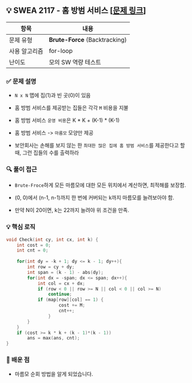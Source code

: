 ## 💡 SWEA 2117 - 홈 방범 서비스 [[문제 링크](https://swexpertacademy.com/main/code/problem/problemDetail.do?contestProbId=AV5V61LqAf8DFAWu)]

| 항목 | 내용 |
|------|------|
| 문제 유형 | **Brute-Force** (Backtracking) |
| 사용 알고리즘 | for-loop |
| 난이도 | 모의 SW 역량 테스트 |

### ✅ 문제 설명
- `N x N` 맵에 집(1)과 빈 곳(0)이 있음

- 홈 방범 서비스를 제공받는 집들은 각각 `M` 비용을 지불

- 홈 방범 서비스 `운영 비용`은 K * K + (K-1) * (K-1)

- 홈 방범 서비스 -> `마름모` 모양만 제공

- 보안회사는 손해를 보지 않는 한 `최대한 많은 집에 홈 방범 서비스`를 제공한다고 할 때, 그런 집들의 수를 출력하라

### 🔍 풀이 접근
- `Brute-Froce`하게 모든 마름모에 대한 모든 위치에서 계산하면, 최적해를 보장함.

- (0, 0)에서 (n-1, n-1)까지 한 번에 커버되는 k까지 마름모를 늘려보아야 함.

- 만약 N이 20이면, k는 22까지 늘려야 위 조건을 만족.


### 💡 핵심 로직
```cpp
void Check(int cy, int cx, int k) {
	int cost = 0;
	int cnt = 0;
	
	for(int dy = -k + 1; dy <= k - 1; dy++){
		int row = cy + dy;
		int span = (k - 1) - abs(dy);
		for(int dx = -span; dx <= span; dx++){
			int col = cx + dx;
			if (row < 0 || row >= N || col < 0 || col >= N)
				continue;
			if (map[row][col] == 1) {
					cost += M;
					cnt++;
				}
		}
	}
	if (cost >= k * k + (k - 1)*(k - 1))
		ans = max(ans, cnt);
}
```

### 📌 배운 점
- 마름모 순회 방법을 알게 되었습니다.